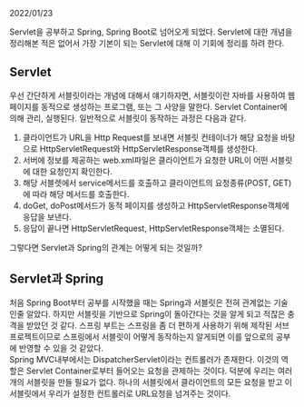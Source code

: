 2022/01/23

Servlet을 공부하고 Spring, Spring Boot로 넘어오게 되었다. Servlet에 대한 개념을 정리해본 적은 없어서 가장 기본이 되는 Servlet에 
대해 이 기회에 정리를 하려 한다.

## Servlet
우선 간단하게 서블릿이라는 개념에 대해서 얘기하자면, 서블릿이란 자바를 사용하여 웹 페이지를 동적으로 생성하는 프로그램, 또는 그 사양을 
말한다. Servlet Container에 의해 관리, 실행된다. 일반적으로 서블릿이 동작하는 과정은 다음과 같다.
1. 클라이언트가 URL을 Http Request를 보내면 서블릿 컨테이너가 해당 요청을 바탕으로 HttpServletRequest와 HttpServletResponse객체를 
생성한다.
2. 서버에 정보를 제공하는 web.xml파일은 클라이언트가 요청한 URL이 어떤 서블릿에 대한 요청인지 확인한다. 
3. 해당 서블렛에서 service메서드를 호출하고 클라이언트의 요청종류(POST, GET)에 따라 해당 메서드를 호출한다.
4. doGet, doPost메서드가 동적 페이지를 생성하고 HttpServletResponse객체에 응답을 보낸다.
5. 응답이 끝나면 HttpServletRequest, HttpServletResponse객체는 소멸된다.

그렇다면 Servlet과 Spring의 관계는 어떻게 되는 것일까?

## Servlet과 Spring
처음 Spring Boot부터 공부를 시작했을 때는 Spring과 서블릿은 전혀 관계없는 기술인줄 알았다. 하지만 서블릿을 기반으로 Spring이 돌아간다는 
것을 알게 되고 적잖은 충격을 받았던 것 같다. 스프링 부트는 스프링을 좀 더 편하게 사용하기 위해 제작된 서브 프로젝트이므로 스프링에서 
서블릿이 어떻게 동작하는지 알게되면 이를 앞으로의 공부에 반영할 수 있을 것 같았다.  
Spring MVC내부에서는 DispatcherServlet이라는 컨트롤러가 존재한다. 이것의 역할은 Servlet Container로부터 들어오는 요청을 
관제하는 것이다. 덕분에 우리는 여러개의 서블릿을 만들 필요가 없다. 하나의 서블릿에서 클라이언트의 모든 요청을 받고 이 서블릿에서 
우리가 설정한 컨트롤러로 URL요청을 넘겨주는 것이다.
